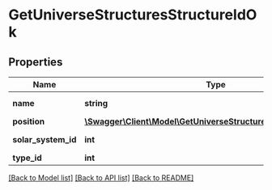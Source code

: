 # GetUniverseStructuresStructureIdOk

## Properties
Name | Type | Description | Notes
------------ | ------------- | ------------- | -------------
**name** | **string** | The full name of the structure | 
**position** | [**\Swagger\Client\Model\GetUniverseStructuresStructureIdPosition**](GetUniverseStructuresStructureIdPosition.md) |  | [optional] 
**solar_system_id** | **int** | solar_system_id integer | 
**type_id** | **int** | type_id integer | [optional] 

[[Back to Model list]](../README.md#documentation-for-models) [[Back to API list]](../README.md#documentation-for-api-endpoints) [[Back to README]](../README.md)


